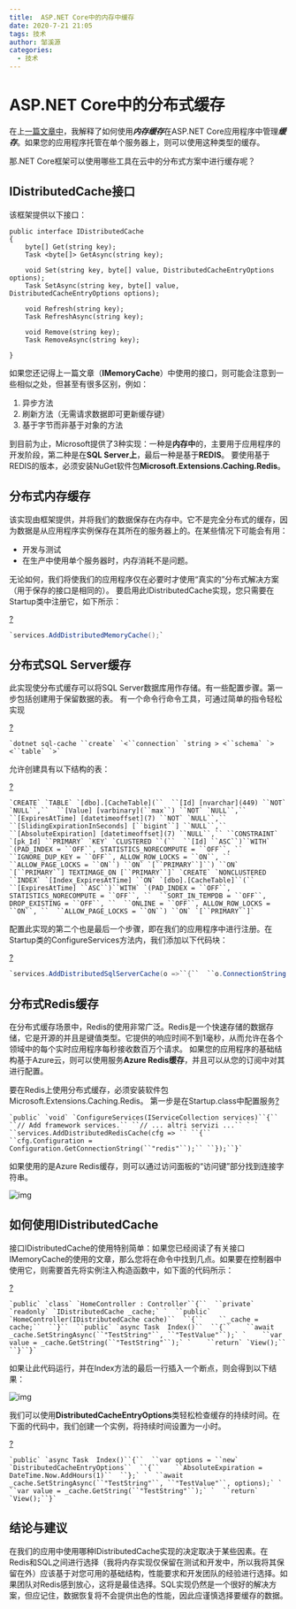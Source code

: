 ```yaml
---
title:  ASP.NET Core中的内存中缓存
date: 2020-7-21 21:05
tags: 技术
author: 邹溪源
categories:
  - 技术
---
```


# **ASP.NET Core中的分布式缓存**

在上[一篇文章中](https://www.blexin.com/en-US/Article/Blog/In-memory-caching-in-ASPNET-Core-45)，我解释了如何使用***内存缓存***在ASP.NET Core应用程序中管理***缓存***。如果您的应用程序托管在单个服务器上，则可以使用这种类型的缓存。

那.NET Core框架可以使用哪些工具在云中的分布式方案中进行缓存呢？

## IDistributedCache接口

该框架提供以下接口：

```
public interface IDistributedCache
{
    byte[] Get(string key);
    Task <byte[]> GetAsync(string key);

    void Set(string key, byte[] value, DistributedCacheEntryOptions options);
    Task SetAsync(string key, byte[] value, DistributedCacheEntryOptions options);
     
    void Refresh(string key);
    Task RefreshAsync(string key);
     
    void Remove(string key);
    Task RemoveAsync(string key);

}
```

如果您还记得上一篇文章（**IMemoryCache**）中使用的接口，则可能会注意到一些相似之处，但甚至有很多区别，例如：

1. 异步方法
2. 刷新方法（无需请求数据即可更新缓存键）
3. 基于字节而非基于对象的方法

到目前为止，Microsoft提供了3种实现：一种是**内存中**的，主要用于应用程序的开发阶段，第二种是在**SQL Server上**，最后一种是基于**REDIS**。
要使用基于REDIS的版本，必须安装NuGet软件包**Microsoft.Extensions.Caching.Redis**。

## 分布式内存缓存

该实现由框架提供，并将我们的数据保存在内存中。它不是完全分布式的缓存，因为数据是从应用程序实例保存在其所在的服务器上的。在某些情况下可能会有用：

- 开发与测试
- 在生产中使用单个服务器时，内存消耗不是问题。

无论如何，我们将使我们的应用程序仅在必要时才使用“真实的”分布式解决方案（用于保存的接口是相同的）。
要启用此IDistributedCache实现，您只需要在Startup类中注册它，如下所示：

[?](https://www.blexin.com/en-US/Article/Blog/Distributed-cache-in-ASPNET-Core-53#)

```C#
`services.AddDistributedMemoryCache();`
```

## 分布式SQL Server缓存

此实现使分布式缓存可以将SQL Server数据库用作存储。有一些配置步骤。第一步包括创建用于保留数据的表。
有一个命令行命令工具，可通过简单的指令轻松实现

[?](https://www.blexin.com/en-US/Article/Blog/Distributed-cache-in-ASPNET-Core-53#)

```
`dotnet sql-cache ``create` `<``connection` `string > <``schema` `> <``table` `>`
```

允许创建具有以下结构的表：

[?](https://www.blexin.com/en-US/Article/Blog/Distributed-cache-in-ASPNET-Core-53#)

```
`CREATE` `TABLE` `[dbo].[CacheTable](``  ``[Id] [nvarchar](449) ``NOT` `NULL``,``  ``[Value] [varbinary](``max``) ``NOT` `NULL``,``  ``[ExpiresAtTime] [datetimeoffset](7) ``NOT` `NULL``,``  ``[SlidingExpirationInSeconds] [``bigint``] ``NULL``,``  ``[AbsoluteExpiration] [datetimeoffset](7) ``NULL``,`` ``CONSTRAINT` `[pk_Id] ``PRIMARY` `KEY` `CLUSTERED ``(``  ``[Id] ``ASC``)``WITH` `(PAD_INDEX = ``OFF``, STATISTICS_NORECOMPUTE = ``OFF``, ``  ``IGNORE_DUP_KEY = ``OFF``, ALLOW_ROW_LOCKS = ``ON``, ``  ``ALLOW_PAGE_LOCKS = ``ON``) ``ON` `[``PRIMARY``]``) ``ON` `[``PRIMARY``] TEXTIMAGE_ON [``PRIMARY``]` `CREATE` `NONCLUSTERED ``INDEX` `[Index_ExpiresAtTime] ``ON` `[dbo].[CacheTable]``(``  ``[ExpiresAtTime] ``ASC``)``WITH` `(PAD_INDEX = ``OFF``, STATISTICS_NORECOMPUTE = ``OFF``, ``  ``SORT_IN_TEMPDB = ``OFF``, DROP_EXISTING = ``OFF``, ``  ``ONLINE = ``OFF``, ALLOW_ROW_LOCKS = ``ON``, ``  ``ALLOW_PAGE_LOCKS = ``ON``) ``ON` `[``PRIMARY``]`
```

配置此实现的第二个也是最后一个步骤，即在我们的应用程序中进行注册。在Startup类的ConfigureServices方法内，我们添加以下代码块：

[?](https://www.blexin.com/en-US/Article/Blog/Distributed-cache-in-ASPNET-Core-53#)

```c#
`services.AddDistributedSqlServerCache(o =>``{``  ``o.ConnectionString = Configuration[``"ConnectionStrings:Default"``];``  ``o.SchemaName = ``"dbo"``;``  ``o.TableName = ``"Cache"``;``});`
```

## 分布式Redis缓存

在分布式缓存场景中，Redis的使用非常广泛。Redis是一个快速存储的数据存储，它是开源的并且是键值类型。它提供的响应时间不到1毫秒，从而允许在各个领域中的每个实时应用程序每秒接收数百万个请求。
如果您的应用程序的基础结构基于Azure云，则可以使用服务**Azure Redis缓存**，并且可以从您的订阅中对其进行配置。

要在Redis上使用分布式缓存，必须安装软件包Microsoft.Extensions.Caching.Redis。
第一步是在Startup.class中配置服务[?](https://www.blexin.com/en-US/Article/Blog/Distributed-cache-in-ASPNET-Core-53#)

```
`public` `void` `ConfigureServices(IServiceCollection services)``{`` ``// Add framework services.`` ``// ... altri servizi ...`` ` ` ``services.AddDistributedRedisCache(cfg => `` ``{``  ``cfg.Configuration = Configuration.GetConnectionString(``"redis"``);`` ``});``}`
```

如果使用的是Azure Redis缓存，则可以通过访问面板的“访问键”部分找到连接字符串。

![img](https://www.blexin.com/storage/articles/cache/img02.png)

## 如何使用IDistributedCache

接口IDistributedCache的使用特别简单：如果您已经阅读了有关接口IMemoryCache的使用的文章，那么您将在命令中找到几点。如果要在控制器中使用它，则需要首先将实例注入构造函数中，如下面的代码所示：

[?](https://www.blexin.com/en-US/Article/Blog/Distributed-cache-in-ASPNET-Core-53#)

```
`public` `class` `HomeController : Controller``{``  ``private` `readonly` `IDistributedCache _cache;` `  ``public` `HomeController(IDistributedCache cache)``  ``{``    ``_cache = cache;``  ``}``  ``public` `async Task  Index()``  ``{``    ``await _cache.SetStringAsync(``"TestString"``, ``"TestValue"``);` `    ``var value = _cache.GetString(``"TestString"``);` `    ``return` `View();``  ``}``}`
```

如果让此代码运行，并在Index方法的最后一行插入一个断点，则会得到以下结果：

![img](https://www.blexin.com/storage/articles/cache/img01.png)

我们可以使用**DistributedCacheEntryOptions**类轻松检查缓存的持续时间。在下面的代码中，我们创建一个实例，将持续时间设置为一小时。

[?](https://www.blexin.com/en-US/Article/Blog/Distributed-cache-in-ASPNET-Core-53#)

```
`public` `async Task  Index()``{``  ``var options = ``new` `DistributedCacheEntryOptions``  ``{``    ``AbsoluteExpiration = DateTime.Now.AddHours(1)``  ``};` `  ``await _cache.SetStringAsync(``"TestString"``, ``"TestValue"``, options);` `  ``var value = _cache.GetString(``"TestString"``);` `  ``return` `View();``}`
```

## 结论与建议

在我们的应用中使用哪种IDistributedCache实现的决定取决于某些因素。在Redis和SQL之间进行选择（我将内存实现仅保留在测试和开发中，所以我将其保留在外）应该基于对您可用的基础结构，性能要求和开发团队的经验进行选择。如果团队对Redis感到放心，这将是最佳选择。SQL实现仍然是一个很好的解决方案，但应记住，数据恢复将不会提供出色的性能，因此应谨慎选择要缓存的数据。